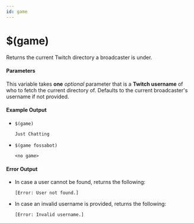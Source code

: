 ```yaml
---
id: game
---
```


# $(game)

Returns the current Twitch directory a broadcaster is under.

#### Parameters

This variable takes **one** *optional* parameter that is a **Twitch username** of who to fetch the current directory of. Defaults to the current broadcaster's username if not provided.

#### Example Output

* `$(game)`

    ```
    Just Chatting
    ```
* `$(game fossabot)`

    ```
    <no game>
    ```

#### Error Output

* In case a user cannot be found, returns the following:

    ```
    [Error: User not found.]
    ```

* In case an invalid username is provided, returns the following:

    ```
    [Error: Invalid username.] 
    ```
